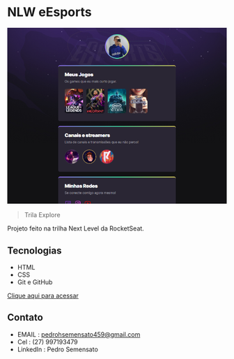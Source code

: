 # NLW eEsports

![preview](./.github/preview.png)
> Trila Explore

Projeto feito na trilha Next Level da RocketSeat.

## Tecnologias
- HTML
- CSS
- Git e GitHub

[Clique aqui para acessar](https://PedroDenadai.github.io/nlw-esports-explore/)

## Contato
- EMAIL : pedrohsemensato459@gmail.com
- Cel : (27) 997193479
- LinkedIn : Pedro Semensato 
